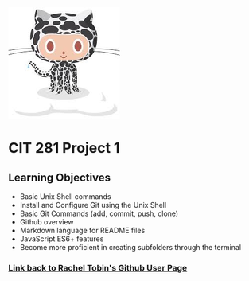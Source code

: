 ![](p1/images/githubOctocat.jpg)

# CIT 281 Project 1

## Learning Objectives

- Basic Unix Shell commands
- Install and Configure Git using the Unix Shell
- Basic Git Commands (add, commit, push, clone)
- Github overview
- Markdown language for README files
- JavaScript ES6+ features
- Become more proficient in creating subfolders through the terminal

### [Link back to Rachel Tobin's Github User Page](https://racheltobin.github.io)


